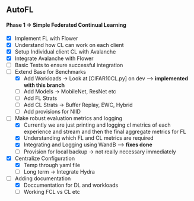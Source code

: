 ## AutoFL

#### Phase 1 -> Simple Federated Continual Learning 

- [x]  Implement FL with Flower
- [x]  Understand how CL can work on each client
- [x]  Setup Individual client CL with Avalanche
- [x]  Integrate Avalanche with Flower
- [ ]  Basic Tests to ensure successful integration
- [ ]  Extend Base for Benchmarks
    - [x]  Add Workloads → Look at [CIFAR10CL.py] on dev --> **implemented with this branch**
    - [ ]  Add Models → MobileNet, ResNet etc
    - [ ]  Add FL Strats
    - [ ]  Add CL Strats → Buffer Replay, EWC, Hybrid
    - [ ]  Add provisions for NIID
- [ ]  Make robust evaluation metrics and logging
    - [x]  Currently we are just printing and logging cl metrics of each experience and stream and then the final aggregate metrics for FL
    - [x]  Understanding which FL and CL metrics are required
    - [x]  Integrating and Logging using WandB --> **fixes done**
    - [ ]  Provision for local backup → not really  necessary immediately
- [x]  Centralize Configuration
    - [x]  Temp through yaml file
    - [ ]  Long term → Integrate Hydra
- [ ]  Adding documentation
    - [x] Doccumentation for DL and workloads 
    - [ ] Working FCL vs CL etc